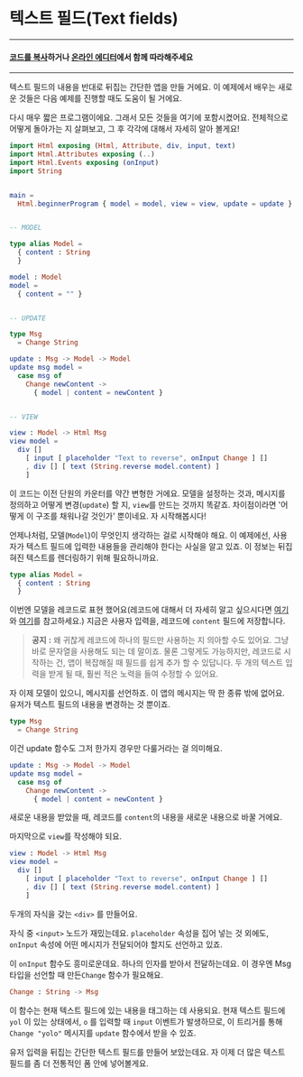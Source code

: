 # 텍스트 필드\(Text fields\)

---

#### [코드를 복사](https://github.com/evancz/elm-architecture-tutorial/)하거나 [온라인 에디터](http://elm-lang.org/examples/field)에서 함께 따라해주세요

---

텍스트 필드의 내용을 반대로 뒤집는 간단한 앱을 만들 거에요. 이 예제에서 배우는 새로운 것들은 다음 예제를 진행할 때도 도움이 될 거에요.

다시 매우 짧은 프로그램이에요. 그래서 모든 것들을 여기에 포함시켰어요. 전체적으로 어떻게 돌아가는 지 살펴보고, 그 후 각각에 대해서 자세히 알아 볼게요!

```elm
import Html exposing (Html, Attribute, div, input, text)
import Html.Attributes exposing (..)
import Html.Events exposing (onInput)
import String


main =
  Html.beginnerProgram { model = model, view = view, update = update }


-- MODEL

type alias Model =
  { content : String
  }

model : Model
model =
  { content = "" }


-- UPDATE

type Msg
  = Change String

update : Msg -> Model -> Model
update msg model =
  case msg of
    Change newContent ->
      { model | content = newContent }


-- VIEW

view : Model -> Html Msg
view model =
  div []
    [ input [ placeholder "Text to reverse", onInput Change ] []
    , div [] [ text (String.reverse model.content) ]
    ]
```

이 코드는 이전 단원의 카운터를 약간 변형한 거에요. 모델을 설정하는 것과, 메시지를 정의하고 어떻게 변경\(`update`\) 할 지, `view`를 만드는 것까지 똑같죠. 차이점이라면 '어떻게 이 구조를 채워나갈 것인가' 뿐이네요. 자 시작해봅시다!

언제나처럼, 모델\(`Model`\)이 무엇인지 생각하는 걸로 시작해야 해요. 이 예제에선, 사용자가 텍스트 필드에 입력한 내용들을 관리해야 한다는 사실을 알고 있죠. 이 정보는 뒤집혀진 텍스트를 렌더링하기 위해 필요하니까요.

```elm
type alias Model =
  { content : String
  }
```

이번엔 모델을 레코드로 표현 했어요\(레코드에 대해서 더 자세히 알고 싶으시다면 [여기](http://guide.elm-lang.org/core_language.html#records)와 [여기](http://elm-lang.org/docs/records)를 참고하세요.\) 지금은 사용자 입력을, 레코드에 `content` 필드에 저장합니다.

> **공지** **:** 왜 귀찮게 레코드에 하나의 필드만 사용하는 지 의아할 수도 있어요. 그냥 바로 문자열을 사용해도 되는 데 말이죠. 물론 그렇게도 가능하지만, 레코드로 시작하는 건,  앱이 복잡해질 때 필드를 쉽게 추가 할 수 있답니다. 두 개의 텍스트 입력을 받게 될 때, 훨씬 적은 노력을 들여 수정할 수 있어요.

자 이제 모델이 있으니, 메시지를 선언하죠. 이 앱의 메시지는 딱 한 종류 밖에 없어요. 유저가 텍스트 필드의 내용을 변경하는 것 뿐이죠.

```elm
type Msg
  = Change String
```

이건  update 함수도 그저 한가지 경우만 다룰거라는 걸 의미해요.

```elm
update : Msg -> Model -> Model
update msg model =
  case msg of
    Change newContent ->
      { model | content = newContent }
```

새로운 내용을 받았을 때, 레코드를 `content`의 내용을 새로운 내용으로 바꿀 거에요.

마지막으로 `view`를 작성해야 되요.

```elm
view : Model -> Html Msg
view model =
  div []
    [ input [ placeholder "Text to reverse", onInput Change ] []
    , div [] [ text (String.reverse model.content) ]
    ]
```

두개의 자식을 갖는 `<div>` 를 만들어요.

자식 중 `<input>` 노드가 재밌는데요. `placeholder` 속성을 집어 넣는 것 외에도,  `onInput` 속성에 어떤 메시지가 전달되어야 할지도 선언하고 있죠.

이 `onInput` 함수도 흥미로운데요. 하나의 인자를 받아서 전달하는데요. 이 경우엔 Msg 타입을 선언할 때 만든`Change` 함수가 필요해요.

```elm
Change : String -> Msg
```

이 함수는 현재 텍스트 필드에 있는 내용을 태그하는 데 사용되요. 현재 텍스트 필드에 `yol` 이 있는 상태에서, `o` 를 입력할 때 `input` 이벤트가 발생하므로, 이 트리거를 통해`Change "yolo"` 메시지를 `update` 함수에서 받을 수 있죠.

유저 입력을 뒤집는 간단한 텍스트 필드를 만들어 보았는데요. 자 이제 더 많은 텍스트 필드를 좀 더 전통적인 폼 안에 넣어볼게요.

